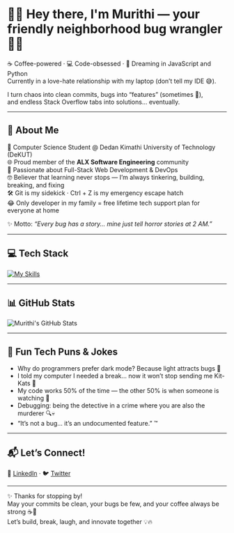 # 👨‍💻 Hey there, I'm Murithi — your friendly neighborhood bug wrangler 🐛✨  

☕ Coffee-powered · 💻 Code-obsessed · 🚀 Dreaming in JavaScript and Python  
Currently in a love-hate relationship with my laptop (don’t tell my IDE 😅).  

I turn chaos into clean commits, bugs into “features” (sometimes 🥲),  
and endless Stack Overflow tabs into solutions… eventually.  

---

## 💫 About Me  
🧠 Computer Science Student @ Dedan Kimathi University of Technology (DeKUT)  
🌐 Proud member of the **ALX Software Engineering** community  
🚀 Passionate about Full-Stack Web Development & DevOps  
🤓 Believer that learning never stops — I’m always tinkering, building, breaking, and fixing  
🛠️ Git is my sidekick · Ctrl + Z is my emergency escape hatch  
😂 Only developer in my family = free lifetime tech support plan for everyone at home  

✨ Motto: *“Every bug has a story… mine just tell horror stories at 2 AM.”*  

---

## 💻 Tech Stack  

[![My Skills](https://skillicons.dev/icons?i=js,python,java,c,cpp,html,css,react,redux,tailwind,django,flask,nodejs,postgres,mongodb,mysql,git,docker,kubernetes,kafka,linux,firebase,prometheus,grafana&perline=7)](https://skillicons.dev)  

---

## 📊 GitHub Stats  
![Murithi's GitHub Stats](https://github-readme-stats.vercel.app/api?username=murithi-gatobu&theme=vue-dark&show_icons=true&hide_border=true&count_private=true)  

---

## 🤹 Fun Tech Puns & Jokes  
- Why do programmers prefer dark mode? Because light attracts bugs 🐞  
- I told my computer I needed a break… now it won’t stop sending me Kit-Kats 🍫  
- My code works 50% of the time — the other 50% is when someone is watching 👀  
- Debugging: being the detective in a crime where you are also the murderer 🔍💀  
- “It’s not a bug… it’s an undocumented feature.” ™️  

---

## 📬 Let’s Connect!  
💼 [LinkedIn](https://www.linkedin.com/in/caleb-murithi) · 🐦 [Twitter](https://x.com/_Murithi_Caleb_)  

---

✨ Thanks for stopping by!  
May your commits be clean, your bugs be few, and your coffee always be strong ☕🚀  
Let’s build, break, laugh, and innovate together 💡🔥  
